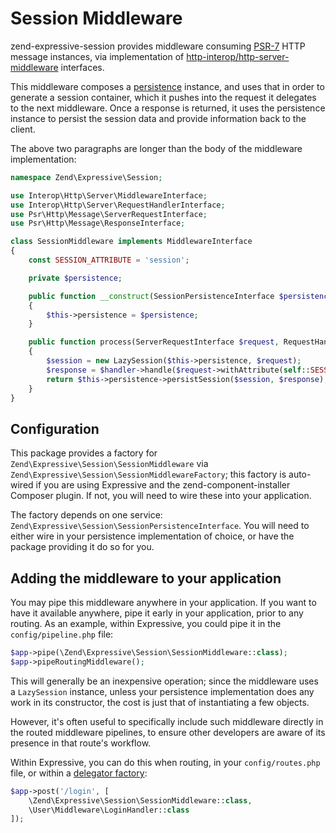 # Session Middleware

zend-expressive-session provides middleware consuming
[PSR-7](http://www.php-fig.org/psr/psr-7/) HTTP message instances, via
implementation of [http-interop/http-server-middleware](https://github.com/http-interop/http-server-middleware)
interfaces.

This middleware composes a [persistence](persistence.md) instance, and uses that
in order to generate a session container, which it pushes into the request it
delegates to the next middleware. Once a response is returned, it uses the
persistence instance to persist the session data and provide information back to
the client.

The above two paragraphs are longer than the body of the middleware
implementation:

```php
namespace Zend\Expressive\Session;

use Interop\Http\Server\MiddlewareInterface;
use Interop\Http\Server\RequestHandlerInterface;
use Psr\Http\Message\ServerRequestInterface;
use Psr\Http\Message\ResponseInterface;

class SessionMiddleware implements MiddlewareInterface
{
    const SESSION_ATTRIBUTE = 'session';

    private $persistence;

    public function __construct(SessionPersistenceInterface $persistence)
    {
        $this->persistence = $persistence;
    }

    public function process(ServerRequestInterface $request, RequestHandlerInterface $handler) : ResponseInterface
    {
        $session = new LazySession($this->persistence, $request);
        $response = $handler->handle($request->withAttribute(self::SESSION_ATTRIBUTE, $session));
        return $this->persistence->persistSession($session, $response);
    }
}
```

## Configuration

This package provides a factory for `Zend\Expressive\Session\SessionMiddleware`
via `Zend\Expressive\Session\SessionMiddlewareFactory`; this factory is
auto-wired if you are using Expressive and the zend-component-installer Composer
plugin. If not, you will need to wire these into your application.

The factory depends on one service: `Zend\Expressive\Session\SessionPersistenceInterface`.
You will need to either wire in your persistence implementation of choice, or
have the package providing it do so for you.

## Adding the middleware to your application

You may pipe this middleware anywhere in your application. If you want to have
it available anywhere, pipe it early in your application, prior to any routing.
As an example, within Expressive, you could pipe it in the `config/pipeline.php`
file:

```php
$app->pipe(\Zend\Expressive\Session\SessionMiddleware::class);
$app->pipeRoutingMiddleware();
```

This will generally be an inexpensive operation; since the middleware uses a
`LazySession` instance, unless your persistence implementation does any work in
its constructor, the cost is just that of instantiating a few objects.

However, it's often useful to specifically include such middleware directly in
the routed middleware pipelines, to ensure other developers are aware of its
presence in that route's workflow.

Within Expressive, you can do this when routing, in your `config/routes.php`
file, or within a [delegator factory](https://docs.zendframework.com/zend-expressive/cookbook/autowiring-routes-and-pipelines/#delegator-factories):

```php
$app->post('/login', [
    \Zend\Expressive\Session\SessionMiddleware::class,
    \User\Middleware\LoginHandler::class
]);
```
